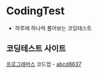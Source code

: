 # CodingTest
  - 하루에 하나씩 풀어보는 코딩테스트 
  
  
  ## 코딩테스트 사이트 
   [프로그래머스]("https://programmers.co.kr/learn/challenges")
   코드업 - <a href='https://codeup.kr/userinfo.php?user=abcd8637'>abcd8637</a>
